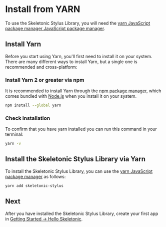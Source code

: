 # Install from YARN

To use the Skeletonic Stylus Library, you will need the [yarn JavaScript package manager  JavaScript package manager](https://yarnpkg.com).

## Install Yarn

Before you start using Yarn, you'll first need to install it on your system. There are many different ways to install Yarn, but a single one is recommended and cross-platform:

### Install Yarn 2 or greater via npm

It is recommended to install Yarn through the [npm package manager](http://npmjs.org/), which comes bundled with [Node.js](https://nodejs.org/) when you install it on your system.

```sh
npm install --global yarn
```

### Check installation

To confirm that you have yarn installed you can run this command in your terminal:

```sh
yarn -v
```

## Install the Skeletonic Stylus Library via Yarn

To install the Skeletonic Stylus Library, you can use the [yarn JavaScript package manager](https://yarnpkg.com) as follows:

```sh
yarn add skeletonic-stylus
```
  
## Next

After you have installed the Skeletonic Stylus Library, create your first app in [Getting Started &rarr; Hello Skeletonic](../hello-skeletonic.md).
